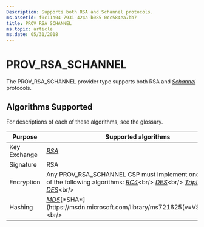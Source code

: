 ```yaml
---
Description: Supports both RSA and Schannel protocols.
ms.assetid: f0c11a04-7931-424a-b085-0cc584ea7bb7
title: PROV_RSA_SCHANNEL
ms.topic: article
ms.date: 05/31/2018
---
```


# PROV\_RSA\_SCHANNEL

The PROV\_RSA\_SCHANNEL provider type supports both RSA and [*Schannel*](https://msdn.microsoft.com/library/ms721625(v=VS.85).aspx) protocols.

## Algorithms Supported

For descriptions of each of these algorithms, see the glossary.



| Purpose      | Supported algorithms                                                                                                                                                                                                                                                                                                          |
|--------------|-------------------------------------------------------------------------------------------------------------------------------------------------------------------------------------------------------------------------------------------------------------------------------------------------------------------------------|
| Key Exchange | [*RSA*](https://msdn.microsoft.com/library/ms721604(v=VS.85).aspx)                                                                                                                                                                                                                                                                   |
| Signature    | RSA                                                                                                                                                                                                                                                                                                                           |
| Encryption   | Any PROV\_RSA\_SCHANNEL CSP must implement one or more of the following algorithms: [*RC4*](https://msdn.microsoft.com/library/ms721604(v=VS.85).aspx)<br/> [*DES*](https://msdn.microsoft.com/library/ms721573(v=VS.85).aspx)<br/> [*Triple DES*](https://msdn.microsoft.com/library/ms721627(v=VS.85).aspx)<br/> |
| Hashing      | [*MD5*](https://msdn.microsoft.com/library/ms721594(v=VS.85).aspx)[*SHA*](https://msdn.microsoft.com/library/ms721625(v=VS.85).aspx)<br/>                                                                                                                                                                                             |



 

 

 




